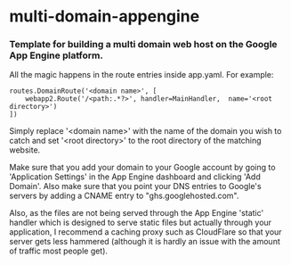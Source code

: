 multi-domain-appengine
======================

### Template for building a multi domain web host on the Google App Engine platform.

All the magic happens in the route entries inside app.yaml. For example:

	routes.DomainRoute('<domain name>', [
		webapp2.Route('/<path:.*?>', handler=MainHandler,  name='<root directory>')
	])

Simply replace '&lt;domain name&gt;' with the name of the domain you wish to catch and set '&lt;root directory&gt;' to the root directory of the matching website. 

Make sure that you add your domain to your Google account by going to 'Application Settings' in the App Engine dashboard and clicking 'Add Domain'. Also make sure that you point your DNS entries to Google's servers by adding a CNAME entry to "ghs.googlehosted.com".

Also, as the files are not being served through the App Engine 'static' handler which is designed to serve static files but actually through your application, I recommend a caching proxy such as CloudFlare so that your server gets less hammered (although it is hardly an issue with the amount of traffic most people get).

